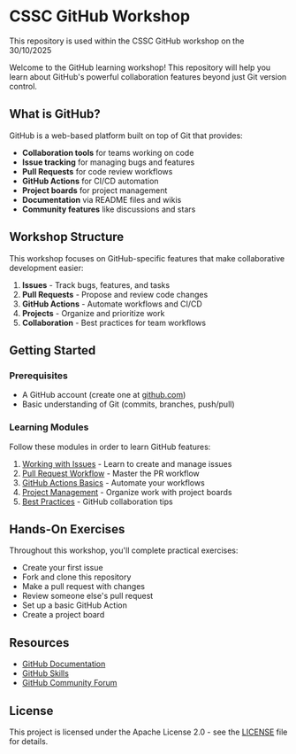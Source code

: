 # CSSC GitHub Workshop
This repository is used within the CSSC GitHub workshop on the 30/10/2025

Welcome to the GitHub learning workshop! This repository will help you learn about GitHub's powerful collaboration features beyond just Git version control.

## What is GitHub?

GitHub is a web-based platform built on top of Git that provides:
- **Collaboration tools** for teams working on code
- **Issue tracking** for managing bugs and features
- **Pull Requests** for code review workflows
- **GitHub Actions** for CI/CD automation
- **Project boards** for project management
- **Documentation** via README files and wikis
- **Community features** like discussions and stars

## Workshop Structure

This workshop focuses on GitHub-specific features that make collaborative development easier:

1. **Issues** - Track bugs, features, and tasks
2. **Pull Requests** - Propose and review code changes
3. **GitHub Actions** - Automate workflows and CI/CD
4. **Projects** - Organize and prioritize work
5. **Collaboration** - Best practices for team workflows

## Getting Started

### Prerequisites
- A GitHub account (create one at [github.com](https://github.com))
- Basic understanding of Git (commits, branches, push/pull)

### Learning Modules

Follow these modules in order to learn GitHub features:

1. [Working with Issues](docs/issues.md) - Learn to create and manage issues
2. [Pull Request Workflow](docs/pull-requests.md) - Master the PR workflow
3. [GitHub Actions Basics](docs/actions.md) - Automate your workflows
4. [Project Management](docs/projects.md) - Organize work with project boards
5. [Best Practices](docs/best-practices.md) - GitHub collaboration tips

## Hands-On Exercises

Throughout this workshop, you'll complete practical exercises:

- Create your first issue
- Fork and clone this repository
- Make a pull request with changes
- Review someone else's pull request
- Set up a basic GitHub Action
- Create a project board

## Resources

- [GitHub Documentation](https://docs.github.com)
- [GitHub Skills](https://skills.github.com)
- [GitHub Community Forum](https://github.community)

## License

This project is licensed under the Apache License 2.0 - see the [LICENSE](LICENSE) file for details.
